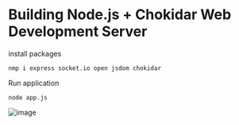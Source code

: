 # Building Node.js + Chokidar  Web Development Server


install packages

`nmp i express socket.io open jsdom chokidar `

Run application

`node app.js `

![image](https://github.com/chatuphat/Web-Development-Server/Capture.JPG)


